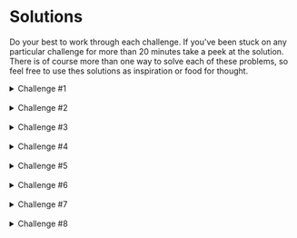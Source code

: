 # Solutions

Do your best to work through each challenge. If you've been stuck on any particular challenge for more than 20 minutes take a peek at the solution. There is of course more than one way to solve each of these problems, so feel free to use thes solutions as inspiration or food for thought.

<details>
  <summary>Challenge #1</summary>

  1. Given the array of planet data render a list of each of the planet names.

  ```js
  renderPlanets() {
    return planetData.map((planet) => {
      return <p>{planet.name}</p>;
    });
  };
  ```
</details>

<br>

<details>
  <summary>Challenge #2</summary>

  2. Given the array of planet data, map through the array to
  render a list displaying each of the plenet's name and their
  diameter.

  ```js
  renderPlanets() {
    return planetData.map((planet) => {
      return (
        <div>
          <h4>{planet.name}</h4>
          <p>Diameter: {planet.diameter}</p>
        </div>
      )
    });
  }
  ```
</details>

<br>

<details>
  <summary>Challenge #3</summary>

  3. Given the array of planet data, map through the array to
  render a list display just the name and length of day of
  each planet.

  ```js
  renderPlanets() {
    return planetData.map((planet) => {
      return (
        <div>
          <h4>{planet.name}</h4>
          <p>Length of Day: {planet.lengthOfDay}</p>
        </div>
      );
    })
  }
  ```
</details>

<br>

<details>
  <summary>Challenge #4</summary>

  4. Given the array of planet data, map through the array to
  render a list display the name and length of day of each
  planet. Prepend each planet name with it's index in the array.
  For example...
  ```html
  <div>
    <h4>1. Mercury</h4>
    <p>Length Of Day: 4222.6 hours</p>
  </div>
  ```

  ```js
  renderPlanets() {
    return planetData.map((planet, idx) => {
      return (
        <div>
          <h4>{idx + 1}. {planet.name}</h4>
          <p>Length of Day: {planet.lengthOfDay}</p>
        </div>
      );
    })
  }
  ```
</details>

<br>

<details>
  <summary>Challenge #5</summary>

  4. Given the array of planet data 'find' the planet with the name
  of 'Earth' and render it's name, diameter, and length of day. Use
  one of the array iterator methods to find the planet.

  ```js
  renderPlanets() {
    const Earth = planetData.find((planet) => {
      return planet.name === 'Earth';
    });

    return (
      <div>
        <h4>{Earth.name}</h4>
        <p>Diameter: {Earth.diameter}</p>
        <p>Length of Day: {Earth.lengthOfDay} hours</p>
      </div>
    )
  };
  ```
</details>

<br>

<details>
  <summary>Challenge #6</summary>

  5. Given the array of planet data 'find' the planet with the length
  of day of 10.7 render it's name, diameter, and length of day. Use
  one of the array iterator methods to find the planet.

  ```js
  renderPlanets() {
    const foundPlanet = planetData.find((planet) => {
      return planet.lengthOfDay === 10.7;
    });

    return (
      <div>
        <h4>{foundPlanet.name}</h4>
        <p>Diameter: {foundPlanet.diameter}</p>
        <p>Length of Day: {foundPlanet.lengthOfDay} hours</p>
      </div>
    )
  }
  ```
</details>

<br>

<details>
  <summary>Challenge #7</summary>

  6.
  - Given the array of planet data filter for an array of all
  the planets with a ring system.
  - Map through the filtered array to render the list of planets
  displaying their name, diameter, and length of day.

  ```js
  renderPlanets() {
    const planetsWRings = planetData.filter((planet) => {
      return planet.ringSystem === true;
    });

    return planetsWRings.map((planet) => {
      return (
        <div>
          <h4>{planet.name}</h4>
          <p>Diameter: {planet.diameter}</p>
          <p>Length Of Day: {planet.lengthOfDay}</p>
        </div>
      )
    });
  }
  ```
</details>

<br>

<details>
  <summary>Challenge #8</summary>

  7.
  // 7.
  // - Given the array of planet data 'find' the planet with the name
  // of 'Jupiter'.
  // - Map through the moons array of the found planet, to display a
  // list of all of the moons.
  
  ```js
  renderPlanets() {
    const jupiter = planetData.find((planet) => planet.name === 'Jupiter');

    return jupiter.moons.map((moon) => {
      return <li>{moon}</li>;
    });
  }
  ```
</details>

<br>
